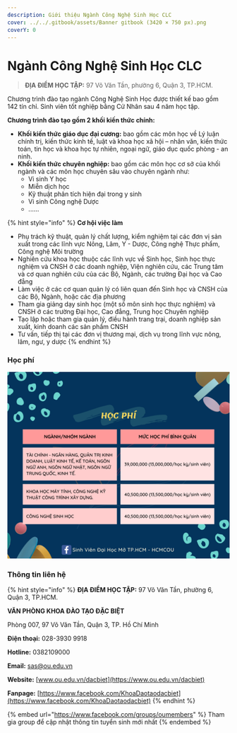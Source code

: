```yaml
---
description: Giới thiệu Ngành Công Nghệ Sinh Học CLC
cover: ../../.gitbook/assets/Banner gitbook (3420 × 750 px).png
coverY: 0
---
```


# Ngành Công Nghệ Sinh Học CLC

> **ĐỊA ĐIỂM HỌC TẬP:** 97 Võ Văn Tần, phường 6, Quận 3, TP.HCM.

Chương trình đào tạo ngành Công Nghệ Sinh Học được thiết kế bao gồm 142 tín chỉ. Sinh viên tốt nghiệp bằng Cử Nhân sau 4 năm học tập.

**Chương trình đào tạo gồm 2 khối kiến thức chính:**

* **Khối kiến thức giáo dục đại cương:** bao gồm các môn học về Lý luận chính trị, kiến thức kinh tế, luật và khoa học xã hội – nhân văn, kiến thức toán, tin học và khoa học tự nhiên, ngoại ngữ, giáo dục quốc phòng - an ninh.
* **Khối kiến thức chuyên nghiệp:** bao gồm các môn học cơ sở của khối ngành và các môn học chuyên sâu vào chuyên ngành như:
  * Vi sinh Y học
  * Miễn dịch học
  * Kỹ thuật phân tích hiện đại trong y sinh
  * Vi sinh Công nghệ Dược
  * ......

{% hint style="info" %}
**Cơ hội việc làm**

* Phụ trách kỹ thuật, quản lý chất lượng, kiểm nghiệm tại các đơn vị sản xuất trong các lĩnh vực Nông, Lâm, Y - Dược, Công nghệ Thực phẩm, Công nghệ Môi trường
* Nghiên cứu khoa học thuộc các lĩnh vực về Sinh học, Sinh học thực nghiệm và CNSH ở các doanh nghiệp, Viện nghiên cứu, các Trung tâm và cơ quan nghiên cứu của các Bộ, Ngành, các trường Đại học và Cao đẳng
* Làm việc ở các cơ quan quản lý có liên quan đến Sinh học và CNSH của các Bộ, Ngành, hoặc các địa phương
* Tham gia giảng dạy sinh học (một số môn sinh học thực nghiệm) và CNSH ở các trường Đại học, Cao đẳng, Trung học Chuyên nghiệp
* Tạo lập hoặc tham gia quản lý, điều hành trang trại, doanh nghiệp sản xuất, kinh doanh các sản phẩm CNSH
* Tư vấn, tiếp thị tại các đơn vị thương mại, dịch vụ trong lĩnh vực nông, lâm, ngư, y dược
{% endhint %}

### Học phí

![Học phí](<../../.gitbook/assets/48 - học phí.png>)

### Thông tin liên hệ

{% hint style="info" %}
**ĐỊA ĐIỂM HỌC TẬP:** 97 Võ Văn Tần, phường 6, Quận 3, TP.HCM.

**VĂN PHÒNG KHOA ĐÀO TẠO ĐẶC BIỆT**&#x20;

Phòng 007, 97 Võ Văn Tần, Quận 3, TP. Hồ Chí Minh

**Điện thoại:** 028-3930 9918

**Hotline:** 0382109000

**Email:** sas@ou.edu.vn

**Website:** [www.ou.edu.vn/dacbiet](https://www.ou.edu.vn/dacbiet)

**Fanpage:** [https://www.facebook.com/KhoaDaotaodacbiet](https://www.facebook.com/KhoaDaotaodacbiet)
{% endhint %}

{% embed url="https://www.facebook.com/groups/oumembers" %}
Tham gia group để cập nhật thông tin tuyển sinh mới nhất
{% endembed %}
